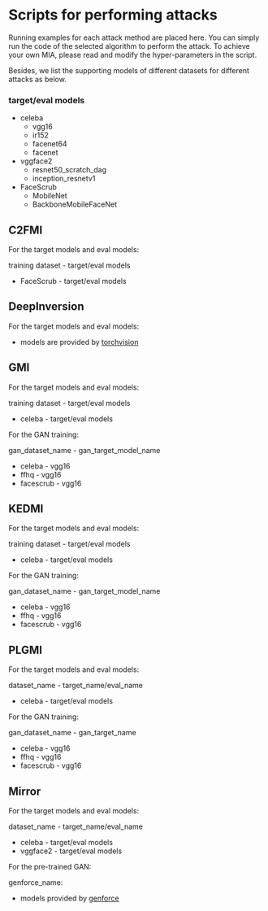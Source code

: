 # Scripts for performing attacks
Running examples for each attack method are placed here. 
You can simply run the code of the selected algorithm to perform the attack. To achieve your own MIA, please read and modify the hyper-parameters in the script.

Besides, we list the supporting models of different datasets for different attacks as below.

### target/eval models
+ celeba
    + vgg16
    + ir152
    + facenet64
    + facenet
+ vggface2
    + resnet50_scratch_dag
    + inception_resnetv1
+ FaceScrub
    + MobileNet
    + BackboneMobileFaceNet

## C2FMI
For the target models and eval models:

training dataset - target/eval models
+ FaceScrub - target/eval models 

## DeepInversion

For the target models and eval models:
+ models are provided by [torchvision](https://pytorch.org/vision/0.15/models.html) 

## GMI

For the target models and eval models:

training dataset - target/eval models
+ celeba - target/eval models

For the GAN training:

gan_dataset_name - gan_target_model_name
+ celeba - vgg16
+ ffhq - vgg16
+ facescrub - vgg16

## KEDMI

For the target models and eval models:

training dataset - target/eval models
+ celeba - target/eval models

For the GAN training:

gan_dataset_name - gan_target_model_name
+ celeba - vgg16
+ ffhq - vgg16
+ facescrub - vgg16

## PLGMI

For the target models and eval models:

dataset_name - target_name/eval_name

+ celeba - target/eval models

For the GAN training:

gan_dataset_name - gan_target_name

+ celeba - vgg16
+ ffhq - vgg16
+ facescrub - vgg16

## Mirror

For the target models and eval models:

dataset_name - target_name/eval_name

+ celeba - target/eval models
+ vggface2 - target/eval models 

For the pre-trained GAN:

genforce_name:

+ models provided by [genforce](https://github.com/genforce/genforce)
